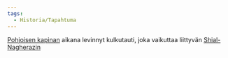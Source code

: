 ```yaml
---
tags:
  - Historia/Tapahtuma
---
```

[Pohjoisen kapinan](Pohjoisen%20kapina.md) aikana levinnyt kulkutauti, joka vaikuttaa liittyvän [Shial-Nagherazin](Shial-Nagheraz.md)
